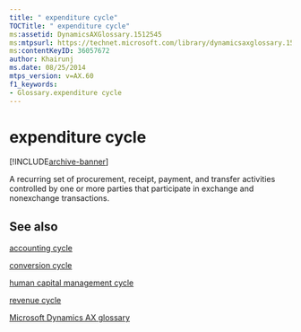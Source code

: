 ```yaml
---
title: " expenditure cycle"
TOCTitle: " expenditure cycle"
ms:assetid: DynamicsAXGlossary.1512545
ms:mtpsurl: https://technet.microsoft.com/library/dynamicsaxglossary.1512545(v=AX.60)
ms:contentKeyID: 36057672
author: Khairunj
ms.date: 08/25/2014
mtps_version: v=AX.60
f1_keywords:
- Glossary.expenditure cycle
---
```


# expenditure cycle


[!INCLUDE[archive-banner](includes/archive-banner.md)]

A recurring set of procurement, receipt, payment, and transfer activities controlled by one or more parties that participate in exchange and nonexchange transactions.

## See also

[accounting cycle](accounting-cycle.md)

[conversion cycle](conversion-cycle.md)

[human capital management cycle](human-capital-management-cycle.md)

[revenue cycle](revenue-cycle.md)

[Microsoft Dynamics AX glossary](glossary/microsoft-dynamics-ax-glossary.md)

  


